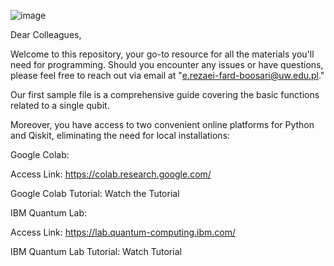 ![image](https://user-images.githubusercontent.com/58440271/195145571-35ce79ff-8e6f-492d-80c9-7afb6fcf25e0.png)

Dear Colleagues,

Welcome to this repository, your go-to resource for all the materials you'll need for programming. Should you encounter any issues or have questions, please feel free to reach out via email at "e.rezaei-fard-boosari@uw.edu.pl."

Our first sample file is a comprehensive guide covering the basic functions related to a single qubit.

Moreover, you have access to two convenient online platforms for Python and Qiskit, eliminating the need for local installations:

Google Colab:

Access Link: https://colab.research.google.com/

Google Colab Tutorial: Watch the Tutorial

IBM Quantum Lab:

Access Link: https://lab.quantum-computing.ibm.com/

IBM Quantum Lab Tutorial: Watch Tutorial



